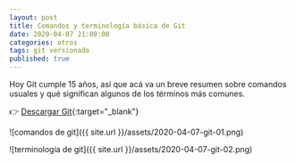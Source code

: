 ```yaml
---
layout: post
title: Comandos y terminología básica de Git
date: 2020-04-07 21:00:00
categories: otros
tags: git versionado
published: true
---
```



Hoy Git cumple 15 años, así que acá va un breve resumen sobre comandos usuales y qué significan algunos de los términos más comunes.

👉 [Descargar Git](https://git-scm.com/downloads){:target="_blank"}

![comandos de git]({{ site.url }}/assets/2020-04-07-git-01.png)

![terminología de git]({{ site.url }}/assets/2020-04-07-git-02.png)
